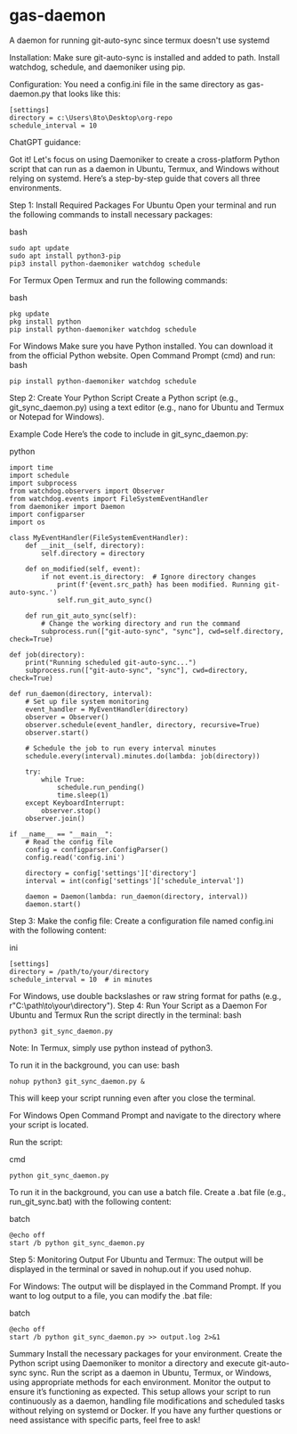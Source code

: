 # gas-daemon
A daemon for running git-auto-sync since termux doesn't use systemd

Installation: 
Make sure git-auto-sync is installed and added to path. 
Install watchdog, schedule, and daemoniker using pip. 

Configuration: 
You need a config.ini file in the same directory as gas-daemon.py that looks like this: 
```
[settings]
directory = c:\Users\8to\Desktop\org-repo
schedule_interval = 10
```

ChatGPT guidance: 

Got it! Let's focus on using Daemoniker to create a cross-platform Python script that can run as a daemon in Ubuntu, Termux, and Windows without relying on systemd. Here’s a step-by-step guide that covers all three environments.

Step 1: Install Required Packages
For Ubuntu
Open your terminal and run the following commands to install necessary packages:

bash
```
sudo apt update
sudo apt install python3-pip
pip3 install python-daemoniker watchdog schedule
```
For Termux
Open Termux and run the following commands:

bash
```
pkg update
pkg install python
pip install python-daemoniker watchdog schedule
```
For Windows
Make sure you have Python installed. You can download it from the official Python website.
Open Command Prompt (cmd) and run:
bash
```
pip install python-daemoniker watchdog schedule
```
Step 2: Create Your Python Script
Create a Python script (e.g., git_sync_daemon.py) using a text editor (e.g., nano for Ubuntu and Termux or Notepad for Windows).

Example Code
Here’s the code to include in git_sync_daemon.py:

python
```
import time
import schedule
import subprocess
from watchdog.observers import Observer
from watchdog.events import FileSystemEventHandler
from daemoniker import Daemon
import configparser
import os

class MyEventHandler(FileSystemEventHandler):
    def __init__(self, directory):
        self.directory = directory
        
    def on_modified(self, event):
        if not event.is_directory:  # Ignore directory changes
            print(f'{event.src_path} has been modified. Running git-auto-sync.')
            self.run_git_auto_sync()

    def run_git_auto_sync(self):
        # Change the working directory and run the command
        subprocess.run(["git-auto-sync", "sync"], cwd=self.directory, check=True)

def job(directory):
    print("Running scheduled git-auto-sync...")
    subprocess.run(["git-auto-sync", "sync"], cwd=directory, check=True)

def run_daemon(directory, interval):
    # Set up file system monitoring
    event_handler = MyEventHandler(directory)
    observer = Observer()
    observer.schedule(event_handler, directory, recursive=True)
    observer.start()

    # Schedule the job to run every interval minutes
    schedule.every(interval).minutes.do(lambda: job(directory))

    try:
        while True:
            schedule.run_pending()
            time.sleep(1)
    except KeyboardInterrupt:
        observer.stop()
    observer.join()

if __name__ == "__main__":
    # Read the config file
    config = configparser.ConfigParser()
    config.read('config.ini')

    directory = config['settings']['directory']
    interval = int(config['settings']['schedule_interval'])

    daemon = Daemon(lambda: run_daemon(directory, interval))
    daemon.start()
```
Step 3: Make the config file: 
Create a configuration file named config.ini with the following content:

ini
```
[settings]
directory = /path/to/your/directory
schedule_interval = 10  # in minutes
```

For Windows, use double backslashes or raw string format for paths (e.g., r"C:\\path\\to\\your\\directory").
Step 4: Run Your Script as a Daemon
For Ubuntu and Termux
Run the script directly in the terminal:
bash
```
python3 git_sync_daemon.py
```
Note: In Termux, simply use python instead of python3.

To run it in the background, you can use:
bash
```
nohup python3 git_sync_daemon.py &
```
This will keep your script running even after you close the terminal.

For Windows
Open Command Prompt and navigate to the directory where your script is located.

Run the script:

cmd
```
python git_sync_daemon.py
```
To run it in the background, you can use a batch file. Create a .bat file (e.g., run_git_sync.bat) with the following content:

batch
```
@echo off
start /b python git_sync_daemon.py
```
Step 5: Monitoring Output
For Ubuntu and Termux: The output will be displayed in the terminal or saved in nohup.out if you used nohup.

For Windows: The output will be displayed in the Command Prompt. If you want to log output to a file, you can modify the .bat file:

batch
```
@echo off
start /b python git_sync_daemon.py >> output.log 2>&1
```
Summary
Install the necessary packages for your environment.
Create the Python script using Daemoniker to monitor a directory and execute git-auto-sync sync.
Run the script as a daemon in Ubuntu, Termux, or Windows, using appropriate methods for each environment.
Monitor the output to ensure it’s functioning as expected.
This setup allows your script to run continuously as a daemon, handling file modifications and scheduled tasks without relying on systemd or Docker. If you have any further questions or need assistance with specific parts, feel free to ask!
